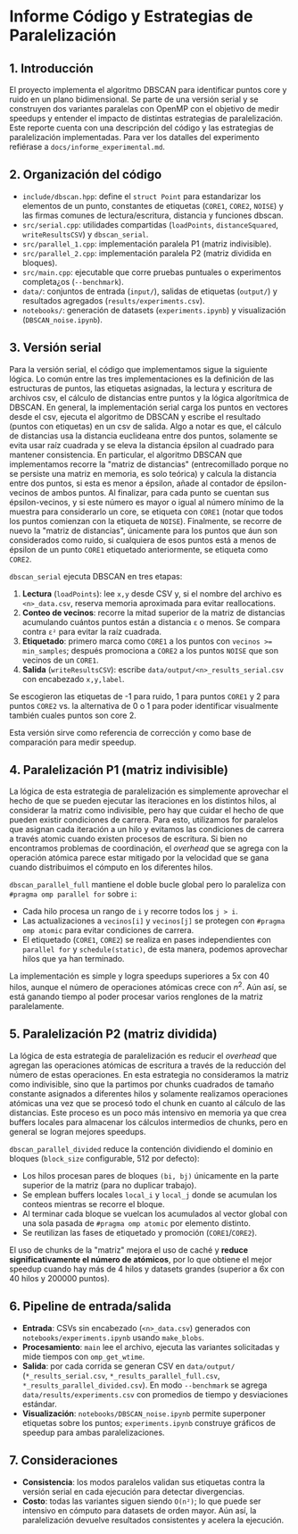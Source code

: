 # Informe Código y Estrategias de Paralelización

## 1. Introducción

El proyecto implementa el algoritmo DBSCAN para identificar puntos core y ruido en un plano bidimensional. Se parte de una versión serial y se construyen dos variantes paralelas con OpenMP con el objetivo de medir speedups y entender el impacto de distintas estrategias de paralelización. Este reporte cuenta con una descripción del código y las estrategias de paralelización implementadas. Para ver los datalles del experimento refiérase a `docs/informe_experimental.md`.

## 2. Organización del código

- `include/dbscan.hpp`: define el `struct Point` para estandarizar los elementos de un punto, constantes de etiquetas (`CORE1`, `CORE2`, `NOISE`) y las firmas comunes de lectura/escritura, distancia y funciones dbscan.
- `src/serial.cpp`: utilidades compartidas (`loadPoints`, `distanceSquared`, `writeResultsCSV`) y `dbscan_serial`.
- `src/parallel_1.cpp`: implementación paralela P1 (matriz indivisible).
- `src/parallel_2.cpp`: implementación paralela P2 (matriz dividida en bloques).
- `src/main.cpp`: ejecutable que corre pruebas puntuales o experimentos completa¿os (`--benchmark`).
- `data/`: conjuntos de entrada (`input/`), salidas de etiquetas (`output/`) y resultados agregados (`results/experiments.csv`).
- `notebooks/`: generación de datasets (`experiments.ipynb`) y visualización (`DBSCAN_noise.ipynb`).

## 3. Versión serial

Para la versión serial, el código que implementamos sigue la siguiente lógica. Lo común entre las tres implementaciones es la definición de las estructuras de puntos, las etiquetas asignadas, la lectura y escritura de archivos csv, el cálculo de distancias entre puntos y la lógica algorítmica de DBSCAN. En general, la implementación serial carga los puntos en vectores desde el csv, ejecuta el algoritmo de DBSCAN y escribe el resultado (puntos con etiquetas) en un csv de salida. Algo a notar es que, el cálculo de distancias usa la distancia euclideana entre dos puntos, solamente se evita usar raíz cuadrada y se eleva la distancia épsilon al cuadrado para mantener consistencia. En particular, el algoritmo DBSCAN que implementamos recorre la "matriz de distancias" (entrecomillado porque no se persiste una matriz en memoria, es solo teórica) y calcula la distancia entre dos puntos, si esta es menor a épsilon, añade al contador de épsilon-vecinos de ambos puntos. Al finalizar, para cada punto se cuentan sus épsilon-vecinos, y si este número es mayor o igual al número mínimo de la muestra para considerarlo un core, se etiqueta con `CORE1` (notar que todos los puntos comienzan con la etiqueta de `NOISE`). Finalmente, se recorre de nuevo la "matriz de distancias", únicamente para los puntos que áun son considerados como ruido, si cualquiera de esos puntos está a menos de épsilon de un punto `CORE1` etiquetado anteriormente, se etiqueta como `CORE2`.

`dbscan_serial` ejecuta DBSCAN en tres etapas:

1. **Lectura** (`loadPoints`): lee `x,y` desde CSV y, si el nombre del archivo es `<n>_data.csv`, reserva memoria aproximada para evitar reallocations.
2. **Conteo de vecinos**: recorre la mitad superior de la matriz de distancias acumulando cuántos puntos están a distancia `ε` o menos. Se compara contra `ε²` para evitar la raíz cuadrada.
3. **Etiquetado**: primero marca como `CORE1` a los puntos con `vecinos >= min_samples`; después promociona a `CORE2` a los puntos `NOISE` que son vecinos de un `CORE1`.
4. **Salida** (`writeResultsCSV`): escribe `data/output/<n>_results_serial.csv` con encabezado `x,y,label`.

Se escogieron las etiquetas de -1 para ruido, 1 para puntos `CORE1` y 2 para puntos `CORE2` vs. la alternativa de 0 o 1 para poder identificar visualmente también cuales puntos son core 2.

Esta versión sirve como referencia de corrección y como base de comparación para medir speedup.

## 4. Paralelización P1 (matriz indivisible)

La lógica de esta estrategia de paralelización es simplemente aprovechar el hecho de que se pueden ejecutar las iteraciones en los distintos hilos, al considerar la matriz como indivisible, pero hay que cuidar el hecho de que pueden existir condiciones de carrera. Para esto, utilizamos for paralelos que asignan cada iteración a un hilo y evitamos las condiciones de carrera a través atomic cuando existen procesos de escritura. Si bien no encontramos problemas de coordinación, el *overhead* que se agrega con la operación atómica parece estar mitigado por la velocidad que se gana cuando distribuimos el cómputo en los diferentes hilos.

`dbscan_parallel_full` mantiene el doble bucle global pero lo paraleliza con `#pragma omp parallel for` sobre `i`:

- Cada hilo procesa un rango de `i` y recorre todos los `j > i`.
- Las actualizaciones a `vecinos[i]` y `vecinos[j]` se protegen con `#pragma omp atomic` para evitar condiciones de carrera.
- El etiquetado (`CORE1`, `CORE2`) se realiza en pases independientes con `parallel for` y `schedule(static)`, de esta manera, podemos aprovechar hilos que ya han terminado.

La implementación es simple y logra speedups superiores a 5x con 40 hilos, aunque el número de operaciones atómicas crece con $n^2$. Aún así, se está ganando tiempo al poder procesar varios renglones de la matriz paralelamente.

## 5. Paralelización P2 (matriz dividida)

La lógica de esta estrategia de paralelización es reducir el *overhead* que agregan las operaciones atómicas de escritura a través de la reducción del número de estas operaciones. En esta estrategia no consideramos la matriz como indivisible, sino que la partimos por chunks cuadrados de tamaño constante asignados a diferentes hilos y solamente realizamos operaciones atómicas una vez que se procesó todo el chunk en cuanto al cálculo de las distancias. Este proceso es un poco más intensivo en memoria ya que crea buffers locales para almacenar los cálculos intermedios de chunks, pero en general se logran mejores speedups.

`dbscan_parallel_divided` reduce la contención dividiendo el dominio en bloques (`block_size` configurable, 512 por defecto):

- Los hilos procesan pares de bloques `(bi, bj)` únicamente en la parte superior de la matriz (para no duplicar trabajo).
- Se emplean buffers locales `local_i` y `local_j` donde se acumulan los conteos mientras se recorre el bloque.
- Al terminar cada bloque se vuelcan los acumulados al vector global con una sola pasada de `#pragma omp atomic` por elemento distinto.
- Se reutilizan las fases de etiquetado y promoción (`CORE1`/`CORE2`).

El uso de chunks de la "matriz" mejora el uso de caché y **reduce significativamente el número de atómicos**, por lo que obtiene el mejor speedup cuando hay más de 4 hilos y datasets grandes (superior a 6x con 40 hilos y 200000 puntos).

## 6. Pipeline de entrada/salida

- **Entrada**: CSVs sin encabezado (`<n>_data.csv`) generados con `notebooks/experiments.ipynb` usando `make_blobs`.
- **Procesamiento**: `main` lee el archivo, ejecuta las variantes solicitadas y mide tiempos con `omp_get_wtime`.
- **Salida**: por cada corrida se generan CSV en `data/output/` (`*_results_serial.csv`, `*_results_parallel_full.csv`, `*_results_parallel_divided.csv`). En modo `--benchmark` se agrega `data/results/experiments.csv` con promedios de tiempo y desviaciones estándar.
- **Visualización**: `notebooks/DBSCAN_noise.ipynb` permite superponer etiquetas sobre los puntos; `experiments.ipynb` construye gráficos de speedup para ambas paralelizaciones.

## 7. Consideraciones

- **Consistencia**: los modos paralelos validan sus etiquetas contra la versión serial en cada ejecución para detectar divergencias.
- **Costo**: todas las variantes siguen siendo `O(n²)`; lo que puede ser intensivo en cómputo para datasets de orden mayor. Aún así, la paralelización devuelve resultados consistentes y acelera la ejecución.
